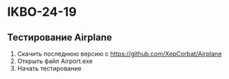 # IKBO-24-19

## Тестирование Airplane

1. Скачить последнюю версию с https://github.com/XepCorbat/Airplane
2. Открыть файл Airport.exe
3. Начать тестирование
